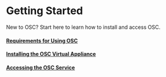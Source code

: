# Getting Started

New to OSC? Start here to learn how to install and access OSC.

#### [Requirements for Using OSC](/gettingstarted/requirements.md) 

#### [Installing the OSC Virtual Appliance](/gettingstarted/installing.md) 

#### [Accessing the OSC Service](/gettingstarted/accessing.md) 